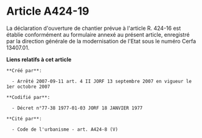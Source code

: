 # Article A424-19

La déclaration d'ouverture de chantier prévue à l'article R. 424-16 est établie conformément au formulaire annexé au présent
article, enregistré par la direction générale de la modernisation de l'Etat sous le numéro Cerfa 13407.01.

**Liens relatifs à cet article**

	**Créé par**:

	  - Arrêté 2007-09-11 art. 4 II JORF 13 septembre 2007 en vigueur le 1er octobre 2007

	**Codifié par**:

	  - Décret n°77-38 1977-01-03 JORF 18 JANVIER 1977

	**Cité par**:

	  - Code de l'urbanisme - art. A424-8 (V)

